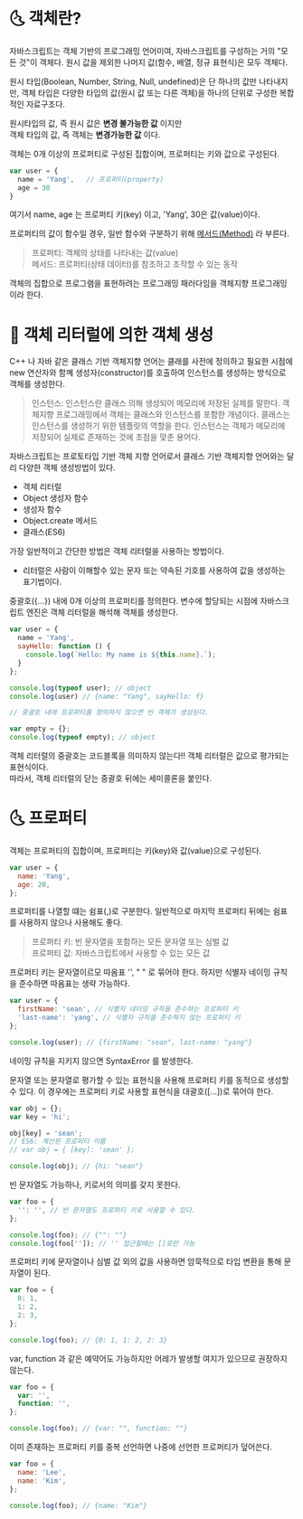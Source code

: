 # 🌜 객체란?

자바스크립트는 객체 기반의 프로그래밍 언어미여, 자바스크립트를 구성하는 거의 "모든 것"이 객체다. 원시 값을 제외한 나머지 값(함수, 배열, 정규 표현식)은 모두 객체다.

원시 타입(Boolean, Number, String, Null, undefined)은 단 하나의 값만 나타내지만, 객체 타입은 다양한 타입의 값(원시 값 또는 다른 객체)을 하나의 단위로 구성한 복합적인 자료구조다.

원시타입의 값, 즉 원시 값은 **변경 불가능한 값** 이지만  
객체 타입의 값, 즉 객체는 **변경가능한 값** 이다.

객체는 0개 이상의 프로퍼티로 구성된 집합이며, 프로퍼티는 키와 값으로 구성된다.

```js
var user = {
  name = 'Yang',   // 프로퍼티(property)
  age = 30
}
```

여기서 name, age 는 프로퍼티 키(key) 이고, 'Yang', 30은 값(value)이다.

프로퍼티의 값이 함수일 경우, 일반 함수와 구분하기 위해 <u>메서드(Method)</u> 라 부른다.

> 프로퍼티: 객체의 상태를 나타내는 값(value)  
> 메서드: 프로퍼티(상태 데이터)를 참조하고 조작할 수 있는 동작

객체의 집합으로 프로그램을 표현하려는 프로그래밍 패러다임을 객체지향 프로그래밍이라 한다.

# 🌛 객체 리터럴에 의한 객체 생성

C++ 나 자바 같은 클래스 기반 객체지향 언어는 클래를 사전에 정의하고 필요한 시점에 new 연산자와 함꼐 생성자(constructor)를 호출하여 인스턴스를 생성하는 방식으로 객체를 생성한다.

> 인스턴스: 인스턴스란 클래스 의해 생성되어 메모리에 저장된 실체를 말한다. 객체지향 프로그래밍에서 객체는 클래스와 인스턴스를 포함한 개념이다. 클래스는 인스턴스를 생성하기 위한 템플릿의 역할을 한다. 인스턴스는 객체가 메모리에 저장되어 실제로 존재하는 것에 초점을 맞춘 용어다.

자바스크립트는 프로토타입 기반 객체 지향 언어로서 클래스 기반 객체지향 언어와는 달리 다양한 객체 생성방법이 있다.

- 객체 리터럴
- Object 생성자 함수
- 생성자 함수
- Object.create 메서드
- 클래스(ES6)

가장 일반적이고 간단한 방법은 객체 리터럴을 사용하는 방법이다.

- 리터럴은 사람이 이해할수 있는 문자 또는 약속된 기호를 사용하여 값을 생성하는 표기법이다.

중괄호({...}) 내에 0개 이상의 프로퍼티를 정의한다. 변수에 할당되는 시점에 자바스크립트 엔진은 객체 리터럴을 해석해 객체를 생성한다.

```js
var user = {
  name = 'Yang',
  sayHello: function () {
    console.log(`Hello: My name is ${this.name}.`);
  }
};

console.log(typeof user); // object
console.log(user) // {name: "Yang", sayHello: f}

// 중괄호 내에 프로퍼티를 정의하지 않으면 빈 객체가 생성된다.

var empty = {};
console.log(typeof empty); // object
```

객체 리터럴의 중괄호는 코드블록을 의미하지 않는다!!
객체 리터럴은 값으로 평가되는 표현식이다.  
따라서, 객체 리터럴의 닫는 중괄호 뒤에는 세미콜론을 붙인다.

# 🌜 프로퍼티

객체는 프로퍼티의 집합이며, 프로퍼티는 키(key)와 값(value)으로 구성된다.

```js
var user = {
  name: 'Yang',
  age: 20,
};
```

프로퍼티를 나열할 떄는 쉼표(,)로 구분한다. 일반적으로 마지막 프로퍼티 뒤에는 쉼표를 사용하지 않으나 사용해도 좋다.

> 프로퍼티 키: 빈 문자열을 포함하는 모든 문자열 또는 심벌 값  
> 프로퍼티 값: 자바스크립트에서 사용할 수 있는 모든 값

프로퍼티 키는 문자열이르모 따옴표 '', " " 로 묶어야 한다. 하지만 식별자 네이밍 규칙을 준수하면 따옴표는 생략 가능하다.

```js
var user = {
  firstName: 'sean', // 식별자 네이밍 규칙을 준수하는 프로퍼티 키
  'last-name': 'yang', // 식별자 규칙을 준수하지 않는 프로퍼티 키
};

console.log(user); // {firstName: "sean", last-name: "yang"}
```

네이밍 규칙을 지키지 않으면 SyntaxError 를 발생한다.

문자열 또는 문자열로 평가할 수 있는 표현식을 사용해 프로퍼티 키를 동적으로 생성할 수 있다. 이 경우에는 프로퍼티 키로 사용할 표현식을 대괄호([...])로 묶어야 한다.

```js
var obj = {};
var key = 'hi';

obj[key] = 'sean';
// ES6: 계산된 프로퍼티 이름
// var obj = { [key]: 'sean' };

console.log(obj); // {hi: "sean"}
```

빈 문자열도 가능하나, 키로서의 의미를 갖지 못한다.

```js
var foo = {
  '': '', // 빈 문자열도 프로퍼티 키로 사용할 수 있다.
};

console.log(foo); // {"": ""}
console.log(foo['']); // '' 접근할때는 []로만 가능
```

프로퍼티 키에 문자열이나 심벌 값 외의 값을 사용하면 암묵적으로 타입 변환을 통해 문자열이 된다.

```js
var foo = {
  0: 1,
  1: 2,
  2: 3,
};

console.log(foo); // {0: 1, 1: 2, 2: 3}
```

var, function 과 같은 예약어도 가능하지만 어레가 발생할 여지가 있으므로 권장하지 않는다.

```js
var foo = {
  var: '',
  function: '',
};

console.log(foo); // {var: "", function: ""}
```

이미 존재하는 프로퍼티 키를 중복 선언하면 나중에 선언한 프로퍼티가 덮어쓴다.

```js
var foo = {
  name: 'Lee',
  name: 'Kim',
};

console.log(foo); // {name: "Kim"}
```
